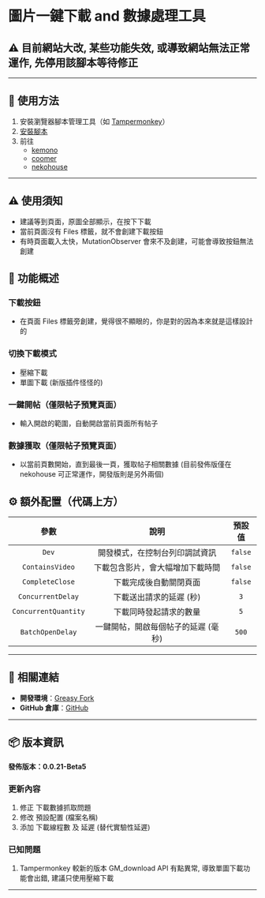 # **圖片一鍵下載 and 數據處理工具**

## ⚠️ 目前網站大改, 某些功能失效, 或導致網站無法正常運作, 先停用該腳本等待修正

---

## **👻 使用方法**

1. 安裝瀏覽器腳本管理工具（如 [Tampermonkey](https://chrome.google.com/webstore/detail/tampermonkey/dhdgffkkebhmkfjojejmpbldmpobfkfo)）
2. [安裝腳本](https://update.greasyfork.org/scripts/472282/Kemer%20%E4%B8%8B%E8%BC%89%E5%99%A8.user.js)
3. 前往
    - [kemono](https://kemono.su/)
    - [coomer](https://coomer.su/)
    - [nekohouse](https://nekohouse.su/)

---

## **⚠️ 使用須知**
- 建議等到頁面，原圖全部顯示，在按下下載
- 當前頁面沒有 Files 標籤，就不會創建下載按鈕
- 有時頁面載入太快，MutationObserver 會來不及創建，可能會導致按鈕無法創建


## **📜 功能概述**

### **下載按鈕**
- 在頁面 Files 標籤旁創建，覺得很不顯眼的，你是對的因為本來就是這樣設計的

### **切換下載模式**
- 壓縮下載
- 單圖下載 (新版插件怪怪的)

### **一鍵開帖（僅限帖子預覽頁面）**
- 輸入開啟的範圍，自動開啟當前頁面所有帖子

### **數據獲取（僅限帖子預覽頁面）**
- 以當前頁數開始，直到最後一頁，獲取帖子相關數據 (目前發佈版僅在 nekohouse 可正常運作，開發版則是另外兩個)


## **⚙️ 額外配置（代碼上方）**
| **參數** | **說明** | **預設值** |
| :----: | :----: | :----: |
| `Dev` | 開發模式，在控制台列印調試資訊 | `false` |
| `ContainsVideo` | 下載包含影片，會大幅增加下載時間 | `false` |
| `CompleteClose` | 下載完成後自動關閉頁面 | `false` |
| `ConcurrentDelay` | 下載送出請求的延遲 (秒) | `3` |
| `ConcurrentQuantity` | 下載同時發起請求的數量 | `5` |
| `BatchOpenDelay` | 一鍵開帖，開啟每個帖子的延遲 (毫秒) | `500` |

---

## **🔗 相關連結**

- **開發環境**：[Greasy Fork](https://greasyfork.org/zh-TW/users/989635-canaan-hs)  
- **GitHub 倉庫**：[GitHub](https://github.com/Canaan-HS/MonkeyScript/tree/main/KemerDownloader)

---

## **📦 版本資訊**

**發佈版本：0.0.21-Beta5** 

### **更新內容**
1. 修正 下載數據抓取問題
2. 修改 預設配置 (檔案名稱)
3. 添加 下載線程數 及 延遲 (替代實驗性延遲)

### **已知問題**
1. Tampermonkey 較新的版本 GM_download API 有點異常, 導致單圖下載功能會出錯, 建議只使用壓縮下載

---